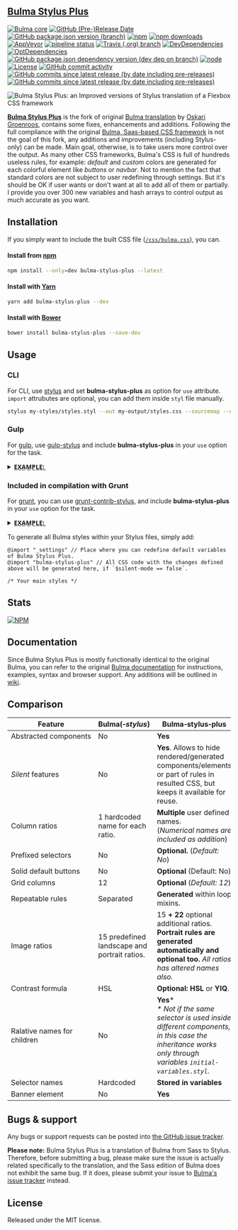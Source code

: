 [Bulma Stylus Plus](https://github.com/M-O-Z-G/bulma-stylus-plus)
---
[![Bulma core](https://img.shields.io/badge/based%20on%20Bulma-v0.8.1-00D1B2?logo=bulma)](https://github.com/jgthms/bulma/tree/0.8.1) [![GitHub (Pre-)Release Date](https://img.shields.io/github/release-date-pre/m-o-z-g/bulma-stylus-plus?logo=github)](https://github.com/M-O-Z-G/bulma-stylus-plus) [![GitHub package.json version (branch)](https://img.shields.io/github/package-json/v/m-o-z-g/bulma-stylus-plus/master?logo=github&label=version)](https://github.com/M-O-Z-G/bulma-stylus-plus) [![npm](https://img.shields.io/npm/v/bulma-stylus-plus.svg)](https://www.npmjs.com/package/bulma-stylus-plus) [![npm downloads](https://img.shields.io/npm/dm/bulma-stylus-plus.svg?logo=npm)](https://www.npmjs.com/package/bulma-stylus-plus) [![AppVeyor](https://img.shields.io/appveyor/build/m-o-z-g/bulma-stylus-plus?logo=appveyor&logoColor=white)](https://ci.appveyor.com/project/M-O-Z-G/bulma-stylus-plus) [![pipeline status](https://img.shields.io/gitlab/pipeline/m-o-z-g/bulma-stylus-plus?logo=gitlab&label=pipeline)](https://gitlab.com/M-O-Z-G/bulma-stylus-plus/pipelines) [![Travis (.org) branch](https://img.shields.io/travis/m-o-z-g/bulma-stylus-plus/master?logo=travis-ci&logoColor=white)](https://travis-ci.org/github/M-O-Z-G/bulma-stylus-plus) [![DevDependencies](https://img.shields.io/david/dev/m-o-z-g/bulma-stylus-plus?logo=github)](https://david-dm.org/m-o-z-g/bulma-stylus-plus?type=dev) [![OptDependencies](https://img.shields.io/david/optional/m-o-z-g/bulma-stylus-plus?logo=github)](https://david-dm.org/m-o-z-g/bulma-stylus-plus?type=optional) [![GitHub package.json dependency version (dev dep on branch)](https://img.shields.io/github/package-json/dependency-version/m-o-z-g/bulma-stylus-plus/dev/stylus)](https://github.com/stylus/stylus) [![node](https://img.shields.io/node/v/bulma-stylus-plus?logo=node.js&logoColor=white&labelColor=339933)](https://github.com/nodejs/node) [![License](https://img.shields.io/npm/l/bulma-stylus-plus)](https://github.com/M-O-Z-G/bulma-stylus-plus/blob/master/LICENSE) [![GitHub commit activity](https://img.shields.io/github/commit-activity/y/m-o-z-g/bulma-stylus-plus?logo=github&label=commits)](https://github.com/M-O-Z-G/bulma-stylus-plus/commits/master) [![GitHub commits since latest release (by date including pre-releases)](https://img.shields.io/github/commits-since/m-o-z-g/bulma-stylus-plus/v0.8.1-rc.1/master?include_prereleases&label=commits%20since%20forked&logo=github)](https://github.com/M-O-Z-G/bulma-stylus-plus/commits/master) [![GitHub commits since latest release (by date including pre-releases)](https://img.shields.io/github/commits-since/m-o-z-g/bulma-stylus-plus/latest/master?include_prereleases&logo=github&label=commits%20since%20latest%20release)](https://github.com/M-O-Z-G/bulma-stylus-plus/commits/master) 

![Bulma Stylus Plus: an Improved versions of Stylus translation of a Flexbox CSS framework](https://i.imgur.com/fhM0nae.png)

**[Bulma Stylus Plus](https://github.com/M-O-Z-G/bulma-stylus-plus)** is the fork of original [Bulma translation](https://github.com/groenroos/bulma-stylus) by [Oskari Groenroos](https://github.com/groenroos), contains some fixes, enhancements and additions. Following the full compliance with the original [Bulma, Saas-based CSS framework](https://github.com/jgthms/bulma) is not the goal of this fork, any additions and improvements (including Stylus-only) can be made. Main goal, otherwise, is to take users more control over the output. As many other CSS frameworks, Bulma's CSS is full of hundreds useless rules, for example: _default_ and _custom_ colors are generated for each colorful element like _buttons_ or *navbar*. Not to mention the fact that standard colors are not subject to user redefining through settings. But it's should be OK if user wants or don't want at all to add all of them or partially. I provide you over 300 new variables and hash arrays to control output as much accurate as you want.

## Installation

If you simply want to include the built CSS file ([`/css/bulma.css`](https://github.com/m-o-z-g/bulma-stylus-plus/blob/master/css/bulma.css)), you can.

#### Install from [npm](https://github.com/npm/npm)

```sh
npm install --only=dev bulma-stylus-plus --latest
```

#### Install with [Yarn](https://github.com/yarnpkg)

```sh
yarn add bulma-stylus-plus --dev
```

#### Install with [Bower](https://github.com/bower/bower)

```sh
bower install bulma-stylus-plus --save-dev
```

## Usage

### CLI

For CLI, use [stylus](https://www.npmjs.org/package/stylus) and set **bulma-stylus-plus** as option for `use` attribute. `import` attrubutes are optional, you can add them inside `styl` file manually.

```sh
stylus my-styles/styles.styl --out my-output/styles.css --sourcemap --use bulma-stylus-plus --import my-styles/_settings.styl --import bulma-stylus-plus
```

### Gulp

For [gulp](https://github.com/gulpjs/gulp), use [gulp-stylus](https://www.npmjs.org/package/gulp-stylus) and include **bulma-stylus-plus** in your `use` option for the task.

<details>
<summary><b>E̲X̲A̲M̲P̲L̲E̲:̲</b></summary>

```javascript
const gulp = require( "gulp" ),
	stylus = require( "gulp-stylus" ),
	bsp    = require( "bulma-stylus-plus" );

function styles() {
	return gulp.src("styles/styles.styl")
		.pipe( stylus( {
			"use": bsp(),
        	"import": ["_settings", "bulma-stylus-plus"] // Optional, you can add them inside `styl` file manually.
		} ) )
		.pipe(gulp.dest("css"));
}

exports.styles = styles
```

</details>

### Included in compilation with Grunt

For [grunt](https://github.com/gruntjs/grunt), you can use [grunt-contrib-stylus](https://www.npmjs.org/package/grunt-contrib-stylus), and include **bulma-stylus-plus** in your `use` option for the task.

<details>
<summary><b>E̲X̲A̲M̲P̲L̲E̲:̲</b></summary>

```javascript
module.exports = function( grunt ) {
	grunt.loadNpmTask( "grunt-contrib-stylus" );
	grunt.initConfig( {
		"stylus": {
			"options": {
				"compress": false,
				"use": [
					require( "bulma-stylus-plus" )
				],
                "import": ["_settings", "bulma-stylus-plus"] // Optional, you can add them inside `styl` file manually.
			},
			"styles": {
				"files": {
					"css/bulma.css": "bulma-stylus-plus.styl"
				}
			}
		}
	};
};
```

</details>

To generate all Bulma styles within your Stylus files, simply add:

```stylus
@import "_settings" // Place where you can redefine default variables of Bulma Stylus Plus.
@import "bulma-stylus-plus" // All CSS code with the changes defined above will be generated here, if `$silent-mode == false`.

/* Your main styles */
```

## Stats

[![NPM](https://nodei.co/npm/bulma-stylus-plus.png?downloads=true&downloadRank=true&stars=true)](https://nodei.co/npm/bulma-stylus-plus/)

## Documentation

Since Bulma Stylus Plus is mostly functionally identical to the original Bulma, you can refer to the original [Bulma documentation](http://bulma.io/documentation/overview/start/) for instructions, examples, syntax and browser support. Any additions will be outlined in [wiki](https://github.com/M-O-Z-G/bulma-stylus-plus/wiki).

## Comparison

| Feature                     | Bulma(_‑stylus_)                             | Bulma‑stylus‑plus                                            |
| --------------------------- | -------------------------------------------- | ------------------------------------------------------------ |
| Abstracted components       | No                                           | **Yes**                                                      |
| _Silent_ features           | No                                           | **Yes**. Allows to hide rendered/generated components/elements or part of rules in resulted CSS, but keeps it available for reuse. |
| Column ratios               | 1 hardcoded name for each ratio.             | **Multiple** user defined names.<br />(_Numerical names are included as addition_) |
| Prefixed selectors          | No                                           | **Optional.** (_Default: No_)                                |
| Solid default buttons       | No                                           | **Optional** (Default: No)                                   |
| Grid columns          | 12                                           | **Optional** (_Default: 12_)                                 |
| Repeatable rules            | Separated                                    | **Generated** within loop mixins.                            |
| Image ratios                | 15 predefined landscape and portrait ratios. | 15 **+ 22** optional additional ratios. **Portrait rules are generated automatically and optional too.** _All ratios has altered names also._ |
| Contrast formula            | HSL                                          | **Optional: HSL** or **YIQ**.                                |
| Ralative names for children | No                                           | **Yes**\*<br />_* Not if the same selector is used inside different components, in this case the inheritance works only through variables `initial-variables.styl`._ |
| Selector names              | Hardcoded                                    | **Stored in variables**                                      |
| Banner element              | No                                           | **Yes**                                                      |

## Bugs & support

Any bugs or support requests can be posted into [the GitHub issue tracker](https://github.com/M-O-Z-G/bulma-stylus-plus/issues).

**Please note:** Bulma Stylus Plus is a translation of Bulma from Sass to Stylus. Therefore, before submitting a bug, please make sure the issue is actually related specifically to the translation, and the Sass edition of Bulma does not exhibit the same bug. If it does, please submit your issue to [Bulma's issue tracker](https://github.com/jgthms/bulma/issues) instead.

## License

Released under the MIT license.
